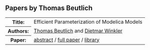 ## Papers by Thomas Beutlich
<table><tr><th>Title:</th>
<td>Efficient Parameterization of Modelica Models</td>
</tr>
<tr><th>Authors:</th>
<td>
<a href="/proceedings/authors/ThomasBeutlich">Thomas Beutlich</a> and <a href="/proceedings/authors/DietmarWinkler">Dietmar Winkler</a></td>
</tr>
<tr><th>Paper:</th>
<td><a href="/abstracts/abstract_2A_3">abstract</a> / <a href="/proceedings/papers/Modelica2021session2A_paper3.pdf">full paper</a> / <a href="https://github.com/modelica-3rdparty/ExternData">library</a></td>
</tr>
</table><br>
